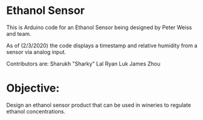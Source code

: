 # Ethanol Sensor

This is Arduino code for an Ethanol Sensor being designed by Peter Weiss and team.

As of (2/3/2020) the code displays a timestamp and relative humidity from a sensor via analog input.

Contributors are:
Sharukh "Sharky" Lal
Ryan Luk
James Zhou

# Objective: 

Design an ethanol sensor product that can be used in wineries to regulate ethanol concentrations.
